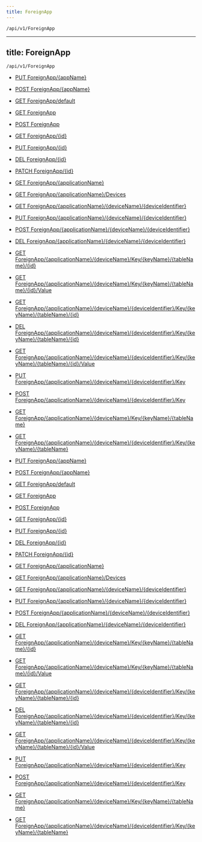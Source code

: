 ```yaml
---
title: ForeignApp
---
```


```http
/api/v1/ForeignApp
```

---

title: ForeignApp
---

```http
/api/v1/ForeignApp
```

* [PUT ForeignApp/{appName}](v1ForeignAppEntity_PostForeignApp_PUT.md)

* [POST ForeignApp/{appName}](v1ForeignAppEntity_PostForeignApp.md)

* [GET ForeignApp/default](v1ForeignAppEntity_DefaultForeignAppEntity.md)

* [GET ForeignApp](v1ForeignAppEntity_GetAll.md)

* [POST ForeignApp](v1ForeignAppEntity_PostForeignAppEntity.md)

* [GET ForeignApp/{id}](v1ForeignAppEntity_GetForeignAppEntity.md)

* [PUT ForeignApp/{id}](v1ForeignAppEntity_PutForeignAppEntity.md)

* [DEL ForeignApp/{id}](v1ForeignAppEntity_DeleteForeignAppEntity.md)

* [PATCH ForeignApp/{id}](v1ForeignAppEntity_PatchForeignAppEntity.md)

* [GET ForeignApp/{applicationName}](v1ForeignAppEntity_GetAppByName.md)

* [GET ForeignApp/{applicationName}/Devices](v1ForeignAppEntity_GetApplicationDevices.md)

* [GET ForeignApp/{applicationName}/{deviceName}/{deviceIdentifier}](v1ForeignAppEntity_GetDeviceByIdentifier.md)

* [PUT ForeignApp/{applicationName}/{deviceName}/{deviceIdentifier}](v1ForeignAppEntity_SaveDeviceByIdentifier.md)

* [POST ForeignApp/{applicationName}/{deviceName}/{deviceIdentifier}](v1ForeignAppEntity_AddDeviceByIdentifier.md)

* [DEL ForeignApp/{applicationName}/{deviceName}/{deviceIdentifier}](v1ForeignAppEntity_DeleteDeviceByIdentifier.md)

* [GET ForeignApp/{applicationName}/{deviceName}/Key/{keyName}/{tableName}/{id}](v1ForeignAppEntity_GetKey.md)

* [GET ForeignApp/{applicationName}/{deviceName}/Key/{keyName}/{tableName}/{id}/Value](v1ForeignAppEntity_GetKeyValue.md)

* [GET ForeignApp/{applicationName}/{deviceName}/{deviceIdentifier}/Key/{keyName}/{tableName}/{id}](v1ForeignAppEntity_GetKeyOnDeviceIdentifier.md)

* [DEL ForeignApp/{applicationName}/{deviceName}/{deviceIdentifier}/Key/{keyName}/{tableName}/{id}](v1ForeignAppEntity_DeleteForeignKeyOnName.md)

* [GET ForeignApp/{applicationName}/{deviceName}/{deviceIdentifier}/Key/{keyName}/{tableName}/{id}/Value](v1ForeignAppEntity_GetKeyValueOnDeviceIdentifier.md)

* [PUT ForeignApp/{applicationName}/{deviceName}/{deviceIdentifier}/Key](v1ForeignAppEntity_SaveForeignKey.md)

* [POST ForeignApp/{applicationName}/{deviceName}/{deviceIdentifier}/Key](v1ForeignAppEntity_AddForeignKey.md)

* [GET ForeignApp/{applicationName}/{deviceName}/Key/{keyName}/{tableName}](v1ForeignAppEntity_GetKeyByValue.md)

* [GET ForeignApp/{applicationName}/{deviceName}/{deviceIdentifier}/Key/{keyName}/{tableName}](v1ForeignAppEntity_GetKeyByValueAndIdentifier.md)

* [PUT ForeignApp/{appName}](v1ForeignAppEntity_PostForeignApp_PUT.md)

* [POST ForeignApp/{appName}](v1ForeignAppEntity_PostForeignApp.md)

* [GET ForeignApp/default](v1ForeignAppEntity_DefaultForeignAppEntity.md)

* [GET ForeignApp](v1ForeignAppEntity_GetAll.md)

* [POST ForeignApp](v1ForeignAppEntity_PostForeignAppEntity.md)

* [GET ForeignApp/{id}](v1ForeignAppEntity_GetForeignAppEntity.md)

* [PUT ForeignApp/{id}](v1ForeignAppEntity_PutForeignAppEntity.md)

* [DEL ForeignApp/{id}](v1ForeignAppEntity_DeleteForeignAppEntity.md)

* [PATCH ForeignApp/{id}](v1ForeignAppEntity_PatchForeignAppEntity.md)

* [GET ForeignApp/{applicationName}](v1ForeignAppEntity_GetAppByName.md)

* [GET ForeignApp/{applicationName}/Devices](v1ForeignAppEntity_GetApplicationDevices.md)

* [GET ForeignApp/{applicationName}/{deviceName}/{deviceIdentifier}](v1ForeignAppEntity_GetDeviceByIdentifier.md)

* [PUT ForeignApp/{applicationName}/{deviceName}/{deviceIdentifier}](v1ForeignAppEntity_SaveDeviceByIdentifier.md)

* [POST ForeignApp/{applicationName}/{deviceName}/{deviceIdentifier}](v1ForeignAppEntity_AddDeviceByIdentifier.md)

* [DEL ForeignApp/{applicationName}/{deviceName}/{deviceIdentifier}](v1ForeignAppEntity_DeleteDeviceByIdentifier.md)

* [GET ForeignApp/{applicationName}/{deviceName}/Key/{keyName}/{tableName}/{id}](v1ForeignAppEntity_GetKey.md)

* [GET ForeignApp/{applicationName}/{deviceName}/Key/{keyName}/{tableName}/{id}/Value](v1ForeignAppEntity_GetKeyValue.md)

* [GET ForeignApp/{applicationName}/{deviceName}/{deviceIdentifier}/Key/{keyName}/{tableName}/{id}](v1ForeignAppEntity_GetKeyOnDeviceIdentifier.md)

* [DEL ForeignApp/{applicationName}/{deviceName}/{deviceIdentifier}/Key/{keyName}/{tableName}/{id}](v1ForeignAppEntity_DeleteForeignKeyOnName.md)

* [GET ForeignApp/{applicationName}/{deviceName}/{deviceIdentifier}/Key/{keyName}/{tableName}/{id}/Value](v1ForeignAppEntity_GetKeyValueOnDeviceIdentifier.md)

* [PUT ForeignApp/{applicationName}/{deviceName}/{deviceIdentifier}/Key](v1ForeignAppEntity_SaveForeignKey.md)

* [POST ForeignApp/{applicationName}/{deviceName}/{deviceIdentifier}/Key](v1ForeignAppEntity_AddForeignKey.md)

* [GET ForeignApp/{applicationName}/{deviceName}/Key/{keyName}/{tableName}](v1ForeignAppEntity_GetKeyByValue.md)

* [GET ForeignApp/{applicationName}/{deviceName}/{deviceIdentifier}/Key/{keyName}/{tableName}](v1ForeignAppEntity_GetKeyByValueAndIdentifier.md)

